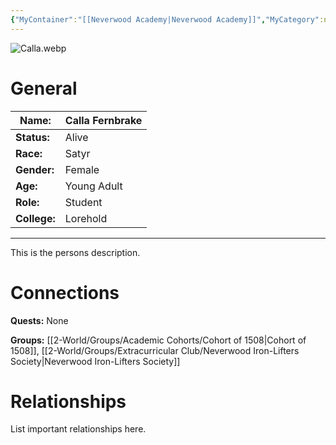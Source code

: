 ```yaml
---
{"MyContainer":"[[Neverwood Academy|Neverwood Academy]]","MyCategory":null,"image":"Calla.webp","tags":["Category/People"],"obsidianUIMode":"preview","aliases":null,"NoteStatus":"❓","char_status":"Alive","char_race":"Satyr","char_gender":"Female","char_role":"Student","char_college":"Lorehold","char_items":null,"char_age":"Young Adult","parents":null,"children":null,"enemies":null,"allies":null,"siblings":null,"partner":null,"Connected_Quests":[],"Connected_Groups":["[[Cohort of 1508|Cohort of 1508]]","[[Neverwood Iron-Lifters Society|Neverwood Iron-Lifters Society]]"],"dg-publish":true,"dg-path":"World/People/Students/Calla Fernbrook.md","permalink":"/world/people/students/calla-fernbrook/","dgPassFrontmatter":true,"updated":"2025-10-02T14:19:54.000+01:00"}
---
```



![Calla.webp](/img/user/z_Assets/character_art/NPCs/Cohort%20of%201508%20(Us)/Calla.webp)
# General


| Name:        | Calla Fernbrake |
| ------------ | --------------- |
| **Status:**  | Alive           |
| **Race:**    | Satyr           |
| **Gender:**  | Female          |
| **Age:**     | Young Adult     |
| **Role:**    | Student         |
| **College:** | Lorehold        |


---

This is the persons description. 


# Connections


**Quests:** None 

**Groups:** [[2-World/Groups/Academic Cohorts/Cohort of 1508\|Cohort of 1508]], [[2-World/Groups/Extracurricular Club/Neverwood Iron-Lifters Society\|Neverwood Iron-Lifters Society]]


# Relationships

List important relationships here. 



